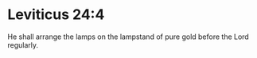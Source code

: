 # Leviticus 24:4

He shall arrange the lamps on the lampstand of pure gold before the Lord regularly.
